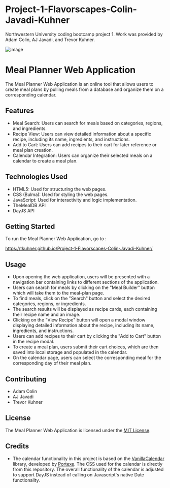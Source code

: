 # Project-1-Flavorscapes-Colin-Javadi-Kuhner
Northwestern University coding bootcamp project 1. Work was provided by Adam Colin, AJ Javadi, and Trevor Kuhner.

![image](https://github.com/TKuhner/Project-1-Flavorscapes-Colin-Javadi-Kuhner/assets/71107536/57cf68ec-ffb9-4c12-95ec-a0df1907304e)


# Meal Planner Web Application

The Meal Planner Web Application is an online tool that allows users to create meal plans by pulling meals from a database and organize them on a corresponding calendar.

## Features

- Meal Search: Users can search for meals based on categories, regions, and ingredients.
- Recipe View: Users can view detailed information about a specific recipe, including its name, ingredients, and instructions.
- Add to Cart: Users can add recipes to their cart for later reference or meal plan creation.
- Calendar Integration: Users can organize their selected meals on a calendar to create a meal plan.

## Technologies Used

- HTML5: Used for structuring the web pages.
- CSS (Bulma): Used for styling the web pages.
- JavaScript: Used for interactivity and logic implementation.
- TheMealDB API
- DayJS API

## Getting Started

To run the Meal Planner Web Application, go to :

https://tkuhner.github.io/Project-1-Flavorscapes-Colin-Javadi-Kuhner/

## Usage

- Upon opening the web application, users will be presented with a navigation bar containing links to different sections of the application.
- Users can search for meals by clicking on the "Meal Builder" button which will take them to the meal-plan page.
- To find meals, click on the "Search" button and select the desired categories, regions, or ingredients.
- The search results will be displayed as recipe cards, each containing their recipe name and an image.
- Clicking on the "View Recipe" button will open a modal window displaying detailed information about the recipe, including its name, ingredients, and instructions.
- Users can add recipes to their cart by clicking the "Add to Cart" button in the recipe modal.
- To create a meal plan, users submit their cart choices, which are then saved into local storage and populated in the calendar.
- On the calendar page, users can select the corresponding meal for the corresponding day of their meal plan.

## Contributing

- Adam Colin
- AJ Javadi
- Trevor Kuhner

## License

The Meal Planner Web Application is licensed under the [MIT License](https://opensource.org/licenses/MIT).

## Credits

- The calendar functionality in this project is based on the [VanillaCalendar](https://github.com/portexe/VanillaCalendar) library, developed by [Portexe](https://github.com/portexe). The CSS used for the calendar is directly from this repository. The overall functionality of the calendar is adjusted to support DayJS instead of calling on Javascript's native Date functionality.

